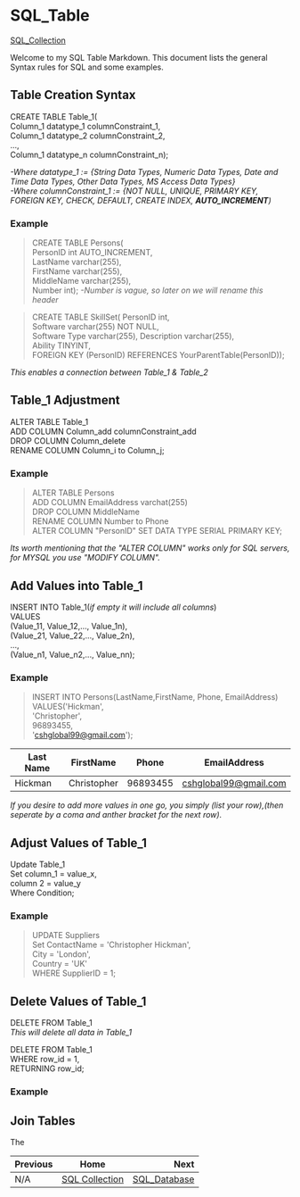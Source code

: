 # SQL_Table
[SQL_Collection](https://github.com/cshglobal99/SQL_Collection/blob/main/INTRODUCTION.md)

Welcome to my SQL Table Markdown.
This document lists the general Syntax rules for SQL and some examples.

## Table Creation Syntax
CREATE TABLE Table_1(  
Column_1 datatype_1 columnConstraint_1,  
Column_1 datatype_2 columnConstraint_2,  
...,  
Column_1 datatype_n columnConstraint_n);

*-Where datatype_1 := {String Data Types, Numeric Data Types, Date and Time Data Types, Other Data Types, MS Access Data Types}*  
*-Where columnConstraint_1 := {NOT NULL, UNIQUE, PRIMARY KEY, FOREIGN KEY, CHECK, DEFAULT, CREATE INDEX, **AUTO_INCREMENT**)*

### Example
>CREATE TABLE Persons(  
>PersonID int AUTO_INCREMENT,  
> LastName varchar(255),  
> FirstName varchar(255),  
> MiddleName varchar(255),   
> Number int); *-Number is vague, so later on we will rename this header*  

>CREATE TABLE SkillSet( PersonID int,  
> Software varchar(255) NOT NULL,  
> Software Type varchar(255),
> Description varchar(255),  
>Ability TINYINT,  
>FOREIGN KEY (PersonID) REFERENCES YourParentTable(PersonID));  

*This enables a connection between Table_1 & Table_2*  

## Table_1 Adjustment
ALTER TABLE Table_1  
ADD COLUMN Column_add columnConstraint_add  
DROP COLUMN Column_delete  
RENAME COLUMN Column_i to Column_j;  

### Example
>ALTER TABLE Persons  
ADD COLUMN EmailAddress varchat(255)  
DROP COLUMN MiddleName  
RENAME COLUMN Number to Phone  
ALTER COLUMN "PersonID" SET DATA TYPE SERIAL PRIMARY KEY;

*Its worth mentioning that the "ALTER COLUMN" works only for SQL servers, for MYSQL you use "MODIFY COLUMN".*

## Add Values into Table_1
INSERT INTO Table_1(*if empty it will include all columns*)  
VALUES  
 (Value_11, Value_12,..., Value_1n),  
 (Value_21, Value_22,..., Value_2n),  
 ...,  
 (Value_n1, Value_n2,..., Value_nn);  


### Example
> INSERT INTO Persons(LastName,FirstName, Phone, EmailAddress)  
VALUES('Hickman',  
'Christopher',  
96893455,  
'cshglobal99@gmail.com');  

| Last Name | FirstName | Phone | EmailAddress |
| --- | --- | --- | --- |
| Hickman | Christopher | 96893455 | cshglobal99@gmail.com |

*If you desire to add more values in one go, you simply (list your row),(then seperate by a coma and anther bracket for the next row).*

## Adjust Values of Table_1
Update Table_1  
Set column_1 = value_x,  
    column 2 = value_y  
Where Condition;  

### Example
>UPDATE Suppliers  
Set ContactName = 'Christopher Hickman',  
    City = 'London',  
    Country = 'UK'  
WHERE SupplierID = 1;  

## Delete Values of Table_1
DELETE FROM Table_1  
*This will delete all data in Table_1*  

DELETE FROM Table_1  
WHERE row_id = 1,  
RETURNING row_id;  

### Example


## Join Tables
The 





















| Previous | Home | Next |
| :---         |     :---:      |          ---: |
| N/A  |    [SQL Collection](https://github.com/cshglobal99/SQL_Collection/blob/main/INTRODUCTION.md) | [SQL_Database](https://github.com/cshglobal99/SQL_Collection/blob/main/SQL_Database.md)   |
